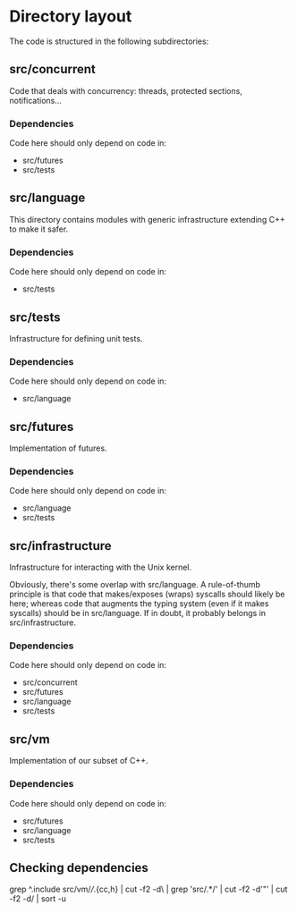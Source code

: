 # Directory layout

The code is structured in the following subdirectories:

## src/concurrent

Code that deals with concurrency: threads, protected sections, notifications...

### Dependencies

Code here should only depend on code in:

* src/futures
* src/tests

## src/language

This directory contains modules with generic infrastructure extending C++ to
make it safer.

### Dependencies

Code here should only depend on code in:

* src/tests

## src/tests

Infrastructure for defining unit tests.

### Dependencies

Code here should only depend on code in:

* src/language

## src/futures

Implementation of futures.

### Dependencies

Code here should only depend on code in:

* src/language
* src/tests

## src/infrastructure

Infrastructure for interacting with the Unix kernel.

Obviously, there's some overlap with src/language. A rule-of-thumb principle is
that code that makes/exposes (wraps) syscalls should likely be here; whereas
code that augments the typing system (even if it makes syscalls) should be in
src/language. If in doubt, it probably belongs in src/infrastructure.

### Dependencies

Code here should only depend on code in:

* src/concurrent
* src/futures
* src/language
* src/tests

## src/vm

Implementation of our subset of C++.

### Dependencies

Code here should only depend on code in:

* src/futures
* src/language
* src/tests

## Checking dependencies

grep ^.include src/vm/*/*.{cc,h} | cut -f2 -d\  | grep 'src/.*/' | cut -f2 -d'"' | cut -f2 -d/ |  sort -u
